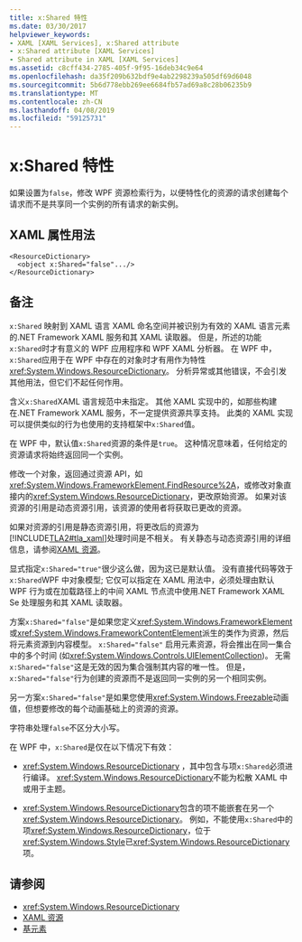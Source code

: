 ```yaml
---
title: x:Shared 特性
ms.date: 03/30/2017
helpviewer_keywords:
- XAML [XAML Services], x:Shared attribute
- x:Shared attribute [XAML Services]
- Shared attribute in XAML [XAML Services]
ms.assetid: c8cff434-2785-405f-9f95-16deb34c9e64
ms.openlocfilehash: da35f209b632bdf9e4ab2298239a505df69d6048
ms.sourcegitcommit: 5b6d778ebb269ee6684fb57ad69a8c28b06235b9
ms.translationtype: MT
ms.contentlocale: zh-CN
ms.lasthandoff: 04/08/2019
ms.locfileid: "59125731"
---
```

# <a name="xshared-attribute"></a>x:Shared 特性
如果设置为`false`，修改 WPF 资源检索行为，以便特性化的资源的请求创建每个请求而不是共享同一个实例的所有请求的新实例。  
  
## <a name="xaml-attribute-usage"></a>XAML 属性用法  
  
```xaml  
<ResourceDictionary>  
  <object x:Shared="false".../>  
</ResourceDictionary>  
```  
  
## <a name="remarks"></a>备注  
 `x:Shared` 映射到 XAML 语言 XAML 命名空间并被识别为有效的 XAML 语言元素的.NET Framework XAML 服务和其 XAML 读取器。 但是，所述的功能`x:Shared`时才有意义的 WPF 应用程序和 WPF XAML 分析器。 在 WPF 中，`x:Shared`应用于在 WPF 中存在的对象时才有用作为特性<xref:System.Windows.ResourceDictionary>。 分析异常或其他错误，不会引发其他用法，但它们不起任何作用。  
  
 含义`x:Shared`XAML 语言规范中未指定。 其他 XAML 实现中的，如那些构建在.NET Framework XAML 服务，不一定提供资源共享支持。 此类的 XAML 实现可以提供类似的行为也使用的支持框架中`x:Shared`值。  
  
 在 WPF 中，默认值`x:Shared`资源的条件是`true`。 这种情况意味着，任何给定的资源请求将始终返回同一个实例。  
  
 修改一个对象，返回通过资源 API，如<xref:System.Windows.FrameworkElement.FindResource%2A>，或修改对象直接内的<xref:System.Windows.ResourceDictionary>，更改原始资源。 如果对该资源的引用是动态资源引用，该资源的使用者将获取已更改的资源。  
  
 如果对资源的引用是静态资源引用，将更改后的资源为[!INCLUDE[TLA2#tla_xaml](../../../includes/tla2sharptla-xaml-md.md)]处理时间是不相关。 有关静态与动态资源引用的详细信息，请参阅[XAML 资源](../wpf/advanced/xaml-resources.md)。  
  
 显式指定`x:Shared="true"`很少这么做，因为这已是默认值。 没有直接代码等效于`x:Shared`WPF 中对象模型; 它仅可以指定在 XAML 用法中，必须处理由默认 WPF 行为或在加载路径上的中间 XAML 节点流中使用.NET Framework XAML Se 处理服务和其 XAML 读取器。  
  
 方案`x:Shared="false"`是如果您定义<xref:System.Windows.FrameworkElement>或<xref:System.Windows.FrameworkContentElement>派生的类作为资源，然后将元素资源到内容模型。 `x:Shared="false"` 启用元素资源，将会推出在同一集合中的多个时间 (如<xref:System.Windows.Controls.UIElementCollection>)。 无需`x:Shared="false"`这是无效的因为集合强制其内容的唯一性。 但是，`x:Shared="false"`行为创建的资源而不是返回同一实例的另一个相同实例。  
  
 另一方案`x:Shared="false"`是如果您使用<xref:System.Windows.Freezable>动画值，但想要修改的每个动画基础上的资源的资源。  
  
 字符串处理`false`不区分大小写。  
  
 在 WPF 中，`x:Shared`是仅在以下情况下有效：  
  
-   <xref:System.Windows.ResourceDictionary> ，其中包含与项`x:Shared`必须进行编译。 <xref:System.Windows.ResourceDictionary>不能为松散 XAML 中或用于主题。  
  
-   <xref:System.Windows.ResourceDictionary>包含的项不能嵌套在另一个<xref:System.Windows.ResourceDictionary>。 例如，不能使用`x:Shared`中的项<xref:System.Windows.ResourceDictionary>，位于<xref:System.Windows.Style>已<xref:System.Windows.ResourceDictionary>项。  
  
## <a name="see-also"></a>请参阅

- <xref:System.Windows.ResourceDictionary>
- [XAML 资源](../wpf/advanced/xaml-resources.md)
- [基元素](../wpf/advanced/base-elements.md)
